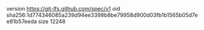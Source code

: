 version https://git-lfs.github.com/spec/v1
oid sha256:1d774346085a239d94ee3398b8be79958d900d03fb1b1565b05d7ee81b57eeda
size 12248

